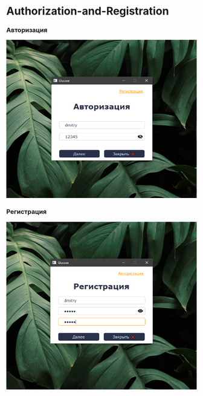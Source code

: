 # Authorization-and-Registration

### Авторизация
![](https://github.com/TooMuchInLove/Authorization-and-Registration/blob/main/img/glucose_authorization.png)

### Регистрация
![](https://github.com/TooMuchInLove/Authorization-and-Registration/blob/main/img/glucose_registration.png)
